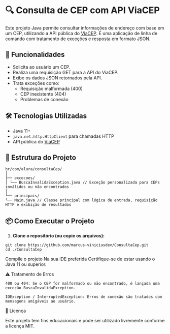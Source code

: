 # 🔍 Consulta de CEP com API ViaCEP

Este projeto Java permite consultar informações de endereço com base em um CEP, utilizando a API pública do [ViaCEP](https://viacep.com.br). É uma aplicação de linha de comando com tratamento de exceções e resposta em formato JSON.

## 🚀 Funcionalidades

- Solicita ao usuário um CEP.
- Realiza uma requisição GET para a API do ViaCEP.
- Exibe os dados JSON retornados pela API.
- Trata exceções como:
  - Requisição malformada (400)
  - CEP inexistente (404)
  - Problemas de conexão

## 🛠️ Tecnologias Utilizadas

- Java 11+
- `java.net.http.HttpClient` para chamadas HTTP
- API pública do [ViaCEP](https://viacep.com.br)

## 📁 Estrutura do Projeto

```
br/com/alura/consultaCep/
│
├── excecoes/
│ └── BuscaInvalidaException.java // Exceção personalizada para CEPs inválidos ou não encontrados
│
└── principais/
└── Main.java // Classe principal com lógica de entrada, requisição HTTP e exibição de resultados
```

## 📦 Como Executar o Projeto

1. **Clone o repositório (ou copie os arquivos):**

```
git clone https://github.com/marcus-viniciusdev/ConsultaCep.git
cd ./ConsultaCep
```

Compile o projeto
Na sua IDE preferida
Certifique-se de estar usando o Java 11 ou superior.

⚠️ Tratamento de Erros

    400 ou 404: Se o CEP for malformado ou não encontrado, é lançada uma exceção BuscaInvalidaException.

    IOException / InterruptedException: Erros de conexão são tratados com mensagens amigáveis ao usuário.

📄 Licença

Este projeto tem fins educacionais e pode ser utilizado livremente conforme a licença MIT.
